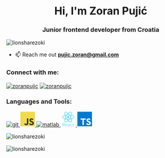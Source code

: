 <h1 align="center">Hi, I'm Zoran Pujić</h1>
<h3 align="center">Junior frontend developer from Croatia</h3>

<p align="left"> <img src="https://komarev.com/ghpvc/?username=lionsharezoki&label=Profile%20views&color=0e75b6&style=flat" alt="lionsharezoki" /> </p>


- 📫 Reach me out **pujic.zoran@gmail.com**


<h3 align="left">Connect with me:</h3>
<p align="left">
<a href="https://linkedin.com/in/zoranpujic" target="blank"><img align="center" src="https://raw.githubusercontent.com/rahuldkjain/github-profile-readme-generator/master/src/images/icons/Social/linked-in-alt.svg" alt="zoranpujic" height="30" width="40" /></a>
<a href="https://instagram.com/zoranpujic" target="blank"><img align="center" src="https://raw.githubusercontent.com/rahuldkjain/github-profile-readme-generator/master/src/images/icons/Social/instagram.svg" alt="zoranpujic" height="30" width="40" /></a>
</p>

<h3 align="left">Languages and Tools:</h3>
<p align="left"> <a href="https://git-scm.com/" target="_blank" rel="noreferrer"> <img src="https://www.vectorlogo.zone/logos/git-scm/git-scm-icon.svg" alt="git" width="40" height="40"/> </a> <a href="https://developer.mozilla.org/en-US/docs/Web/JavaScript" target="_blank" rel="noreferrer"> <img src="https://raw.githubusercontent.com/devicons/devicon/master/icons/javascript/javascript-original.svg" alt="javascript" width="40" height="40"/> </a> <a href="https://www.mathworks.com/" target="_blank" rel="noreferrer"> <img src="https://upload.wikimedia.org/wikipedia/commons/2/21/Matlab_Logo.png" alt="matlab" width="40" height="40"/> </a> <a href="https://reactjs.org/" target="_blank" rel="noreferrer"> <img src="https://raw.githubusercontent.com/devicons/devicon/master/icons/react/react-original-wordmark.svg" alt="react" width="40" height="40"/> </a> <a href="https://www.typescriptlang.org/" target="_blank" rel="noreferrer"> <img src="https://raw.githubusercontent.com/devicons/devicon/master/icons/typescript/typescript-original.svg" alt="typescript" width="40" height="40"/> </a> </p>

<p><img align="center" src="https://github-readme-stats.vercel.app/api/top-langs?username=lionsharezoki&show_icons=true&locale=en&layout=compact" alt="lionsharezoki" /></p>

<p><img align="center" src="https://github-readme-streak-stats.herokuapp.com/?user=lionsharezoki&" alt="lionsharezoki" /></p>
